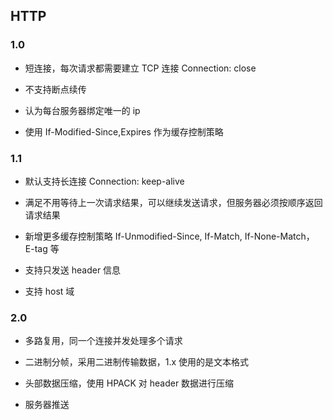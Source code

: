 <!--
 * @Author: “chapaofan-zy” “1095004630@qq.com”
 * @Date: 2023-07-13 19:29:44
 * @LastEditors: “chapaofan-zy” “1095004630@qq.com”
 * @LastEditTime: 2023-07-13 19:41:13
 * @Description: 茶泡饭的完美代码
-->

## HTTP

### 1.0

- 短连接，每次请求都需要建立 TCP 连接 Connection: close

- 不支持断点续传

- 认为每台服务器绑定唯一的 ip

- 使用 If-Modified-Since,Expires 作为缓存控制策略

### 1.1

- 默认支持长连接 Connection: keep-alive

- 满足不用等待上一次请求结果，可以继续发送请求，但服务器必须按顺序返回请求结果

- 新增更多缓存控制策略 If-Unmodified-Since, If-Match, If-None-Match， E-tag 等

- 支持只发送 header 信息

- 支持 host 域

### 2.0

- 多路复用，同一个连接并发处理多个请求

- 二进制分帧，采用二进制传输数据，1.x 使用的是文本格式

- 头部数据压缩，使用 HPACK 对 header 数据进行压缩

- 服务器推送
